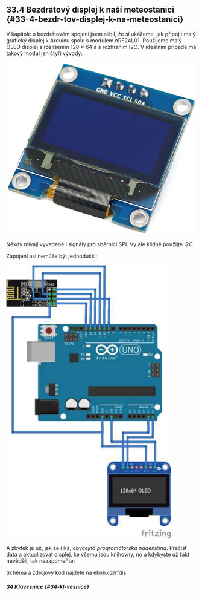## 33.4 Bezdrátový displej k naší meteostanici {#33-4-bezdr-tov-displej-k-na-meteostanici}

V kapitole o bezdrátovém spojení jsem slíbil, že si ukážeme, jak připojit malý grafický displej k Arduinu spolu s modulem nRF24L01\. Použijeme malý OLED displej s rozlišením 128 × 64 a s rozhraním I2C. V ideálním případě má takový modul jen čtyři vývody:

![373-2.jpeg](images/00186.jpeg)

Někdy mívají vyvedené i signály pro sběrnici SPI. Vy ale klidně použijte I2C.

Zapojení asi nemůže být jednodušší:

![o437.jpeg](images/00007.jpeg)

A zbytek je už, jak se říká, _obyčejná programátorská nádeničina_. Přečíst data a aktualizovat displej, ke všemu jsou knihovny, no a kdybyste už fakt nevěděli, tak nezapomeňte:

Schéma a zdrojový kód najdete na [eknh.cz/rfdis](https://eknh.cz/rfdis)

##### 34 Klávesnice {#34-kl-vesnice}